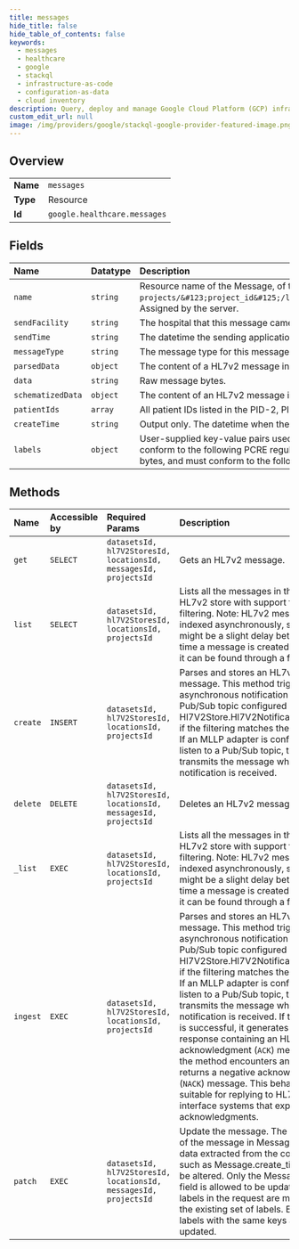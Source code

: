 ```yaml
---
title: messages
hide_title: false
hide_table_of_contents: false
keywords:
  - messages
  - healthcare
  - google    
  - stackql
  - infrastructure-as-code
  - configuration-as-data
  - cloud inventory
description: Query, deploy and manage Google Cloud Platform (GCP) infrastructure and resources using SQL
custom_edit_url: null
image: /img/providers/google/stackql-google-provider-featured-image.png
---
```

  
    

## Overview
<table><tbody>
<tr><td><b>Name</b></td><td><code>messages</code></td></tr>
<tr><td><b>Type</b></td><td>Resource</td></tr>
<tr><td><b>Id</b></td><td><code>google.healthcare.messages</code></td></tr>
</tbody></table>

## Fields
| Name | Datatype | Description |
|:-----|:---------|:------------|
| `name` | `string` | Resource name of the Message, of the form `projects/&#123;project_id&#125;/locations/&#123;location_id&#125;/datasets/&#123;dataset_id&#125;/hl7V2Stores/&#123;hl7_v2_store_id&#125;/messages/&#123;message_id&#125;`. Assigned by the server. |
| `sendFacility` | `string` | The hospital that this message came from. MSH-4. |
| `sendTime` | `string` | The datetime the sending application sent this message. MSH-7. |
| `messageType` | `string` | The message type for this message. MSH-9.1. |
| `parsedData` | `object` | The content of a HL7v2 message in a structured format. |
| `data` | `string` | Raw message bytes. |
| `schematizedData` | `object` | The content of an HL7v2 message in a structured format as specified by a schema. |
| `patientIds` | `array` | All patient IDs listed in the PID-2, PID-3, and PID-4 segments of this message. |
| `createTime` | `string` | Output only. The datetime when the message was created. Set by the server. |
| `labels` | `object` | User-supplied key-value pairs used to organize HL7v2 stores. Label keys must be between 1 and 63 characters long, have a UTF-8 encoding of maximum 128 bytes, and must conform to the following PCRE regular expression: \p&#123;Ll&#125;\p&#123;Lo&#125;&#123;0,62&#125; Label values are optional, must be between 1 and 63 characters long, have a UTF-8 encoding of maximum 128 bytes, and must conform to the following PCRE regular expression: [\p&#123;Ll&#125;\p&#123;Lo&#125;\p&#123;N&#125;_-]&#123;0,63&#125; No more than 64 labels can be associated with a given store. |
## Methods
| Name | Accessible by | Required Params | Description |
|:-----|:--------------|:----------------|:------------|
| `get` | `SELECT` | `datasetsId, hl7V2StoresId, locationsId, messagesId, projectsId` | Gets an HL7v2 message. |
| `list` | `SELECT` | `datasetsId, hl7V2StoresId, locationsId, projectsId` | Lists all the messages in the given HL7v2 store with support for filtering. Note: HL7v2 messages are indexed asynchronously, so there might be a slight delay between the time a message is created and when it can be found through a filter. |
| `create` | `INSERT` | `datasetsId, hl7V2StoresId, locationsId, projectsId` | Parses and stores an HL7v2 message. This method triggers an asynchronous notification to any Pub/Sub topic configured in Hl7V2Store.Hl7V2NotificationConfig, if the filtering matches the message. If an MLLP adapter is configured to listen to a Pub/Sub topic, the adapter transmits the message when a notification is received. |
| `delete` | `DELETE` | `datasetsId, hl7V2StoresId, locationsId, messagesId, projectsId` | Deletes an HL7v2 message. |
| `_list` | `EXEC` | `datasetsId, hl7V2StoresId, locationsId, projectsId` | Lists all the messages in the given HL7v2 store with support for filtering. Note: HL7v2 messages are indexed asynchronously, so there might be a slight delay between the time a message is created and when it can be found through a filter. |
| `ingest` | `EXEC` | `datasetsId, hl7V2StoresId, locationsId, projectsId` | Parses and stores an HL7v2 message. This method triggers an asynchronous notification to any Pub/Sub topic configured in Hl7V2Store.Hl7V2NotificationConfig, if the filtering matches the message. If an MLLP adapter is configured to listen to a Pub/Sub topic, the adapter transmits the message when a notification is received. If the method is successful, it generates a response containing an HL7v2 acknowledgment (`ACK`) message. If the method encounters an error, it returns a negative acknowledgment (`NACK`) message. This behavior is suitable for replying to HL7v2 interface systems that expect these acknowledgments. |
| `patch` | `EXEC` | `datasetsId, hl7V2StoresId, locationsId, messagesId, projectsId` | Update the message. The contents of the message in Message.data and data extracted from the contents such as Message.create_time cannot be altered. Only the Message.labels field is allowed to be updated. The labels in the request are merged with the existing set of labels. Existing labels with the same keys are updated. |
